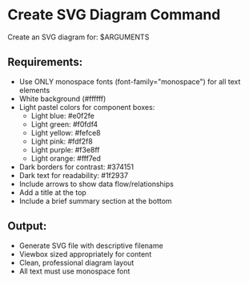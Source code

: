 # Create SVG Diagram Command

Create an SVG diagram for: $ARGUMENTS

## Requirements:
- Use ONLY monospace fonts (font-family="monospace") for all text elements
- White background (#ffffff)
- Light pastel colors for component boxes:
  - Light blue: #e0f2fe
  - Light green: #f0fdf4
  - Light yellow: #fefce8
  - Light pink: #fdf2f8
  - Light purple: #f3e8ff
  - Light orange: #fff7ed
- Dark borders for contrast: #374151
- Dark text for readability: #1f2937
- Include arrows to show data flow/relationships
- Add a title at the top
- Include a brief summary section at the bottom

## Output:
- Generate SVG file with descriptive filename
- Viewbox sized appropriately for content
- Clean, professional diagram layout
- All text must use monospace font